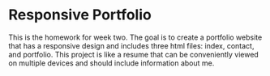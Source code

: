 # Responsive Portfolio

This is the homework for week two. The goal is to create a portfolio website that has a responsive design and includes three html files: index, contact, and portfolio. This project is like a resume that can be conveniently viewed on multiple devices and should include information about me.